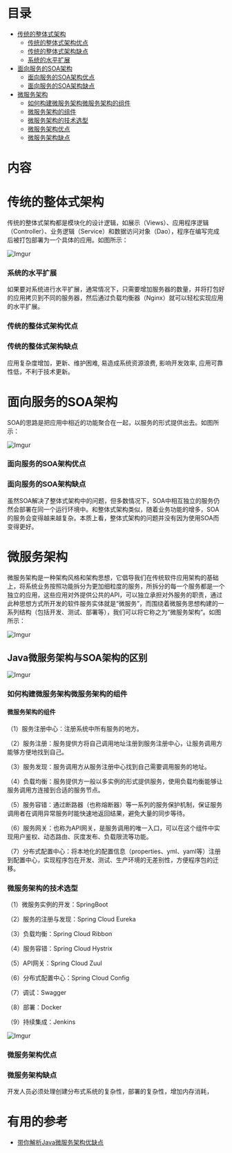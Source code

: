 # 目录

* [传统的整体式架构](#传统的整体式架构)
  * [传统的整体式架构优点](#传统的整体式架构优点)
  * [传统的整体式架构缺点](#传统的整体式架构缺点)
  * [系统的水平扩展](#系统的水平扩展)
* [面向服务的SOA架构](#面向服务的SOA架构)
  * [面向服务的SOA架构优点](#面向服务的SOA架构优点)
  * [面向服务的SOA架构缺点](#面向服务的SOA架构缺点)
* [微服务架构](#微服务架构)
  * [如何构建微服务架构微服务架构的组件](#如何构建微服务架构微服务架构的组件)
  * [微服务架构的组件](#微服务架构的组件)
  * [微服务架构的技术选型](#微服务架构的技术选型)
  * [微服务架构优点](#微服务架构优点)
  * [微服务架构缺点](#微服务架构缺点)


# 内容

# 传统的整体式架构

传统的整体式架构都是模块化的设计逻辑，如展示（Views）、应用程序逻辑（Controller）、业务逻辑（Service）和数据访问对象（Dao），程序在编写完成后被打包部署为一个具体的应用。如图所示：


  ![Imgur](https://farm5.staticflickr.com/4854/32646763088_67e7fcf9b5_o.jpg)

### 系统的水平扩展

如果要对系统进行水平扩展，通常情况下，只需要增加服务器的数量，并将打包好的应用拷贝到不同的服务器，然后通过负载均衡器（Nginx）就可以轻松实现应用的水平扩展。

### 传统的整体式架构优点
### 传统的整体式架构缺点

   应用复杂度增加，更新、维护困难, 易造成系统资源浪费, 影响开发效率, 应用可靠性低，不利于技术更新。

# 面向服务的SOA架构

  SOA的思路是把应用中相近的功能聚合在一起，以服务的形式提供出去。如图所示：

  ![Imgur](https://farm8.staticflickr.com/7859/46468038632_ec5a5f9970_o.jpg)
  
  
### 面向服务的SOA架构优点

### 面向服务的SOA架构缺点

虽然SOA解决了整体式架构中的问题，但多数情况下，SOA中相互独立的服务仍然会部署在同一个运行环境中。和整体式架构类似，随着业务功能的增多，SOA的服务会变得越来越复杂。本质上看，整体式架构的问题并没有因为使用SOA而变得更好。

# 微服务架构

微服务架构是一种架构风格和架构思想，它倡导我们在传统软件应用架构的基础上，将系统业务按照功能拆分为更加细粒度的服务，所拆分的每一个服务都是一个独立的应用，这些应用对外提供公共的API，可以独立承担对外服务的职责，通过此种思想方式所开发的软件服务实体就是“微服务”，而围绕着微服务思想构建的一系列结构（包括开发、测试、部署等），我们可以将它称之为“微服务架构”。如图所示：

 ![Imgur](https://farm8.staticflickr.com/7900/44702917690_2b248414d5_o.jpg)
 
 ## Java微服务架构与SOA架构的区别
 
 ![Imgur](https://farm8.staticflickr.com/7857/46520331961_b35355a6fc_o.jpg)
 
### 如何构建微服务架构微服务架构的组件

####  微服务架构的组件

（1）服务注册中心：注册系统中所有服务的地方。

（2）服务注册：服务提供方将自己调用地址注册到服务注册中心，让服务调用方能够方便地找到自己。

（3）服务发现：服务调用方从服务注册中心找到自己需要调用服务的地址。

（4）负载均衡：服务提供方一般以多实例的形式提供服务，使用负载均衡能够让服务调用方连接到合适的服务节点。

（5）服务容错：通过断路器（也称熔断器）等一系列的服务保护机制，保证服务调用者在调用异常服务时能快速地返回结果，避免大量的同步等待。

（6）服务网关：也称为API网关，是服务调用的唯一入口，可以在这个组件中实现用户鉴权、动态路由、灰度发布、负载限流等功能。

（7）分布式配置中心：将本地化的配置信息（properties、yml、yaml等）注册到配置中心，实现程序包在开发、测试、生产环境的无差别性，方便程序包的迁移。

### 微服务架构的技术选型

（1）微服务实例的开发：SpringBoot

（2）服务的注册与发现：Spring Cloud Eureka

（3）负载均衡：Spring Cloud Ribbon

（4）服务容错：Spring Cloud Hystrix

（5）API网关：Spring Cloud Zuul

（6）分布式配置中心：Spring Cloud Config

（7）调试：Swagger

（8）部署：Docker

（9）持续集成：Jenkins


 ![Imgur](https://farm8.staticflickr.com/7819/45796457384_5928529d02_o.jpg)

### 微服务架构优点
### 微服务架构缺点

开发人员必须处理创建分布式系统的复杂性，部署的复杂性，增加内存消耗，

# 有用的参考

   * [带你解析Java微服务架构优缺点](https://mp.weixin.qq.com/s/GWb7-nQkvDn3jZ5p70hGsQ)
